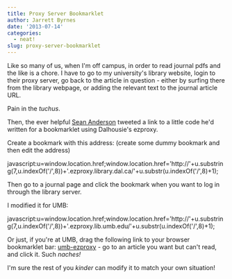 ```yaml
---
title: Proxy Server Bookmarklet
author: Jarrett Byrnes
date: '2013-07-14'
categories:
  - neat!
slug: proxy-server-bookmarklet
---
```


Like so many of us, when I'm off campus, in order to read journal pdfs and the like is a chore.  I have to go to my university's library website, login to their proxy server, go back to the article in question - either by surfing there from the library webpage, or adding the relevant text to the journal article URL.

Pain in the _tuchus_.

Then, the ever helpful [Sean Anderson](http://seananderson.ca/blog.html) tweeted a link to a little code he'd written for a bookmarklet using Dalhousie's ezproxy.

Create a bookmark with this address:
(create some dummy bookmark and then edit the address)

javascript:u=window.location.href;window.location.href='http://'+u.substring(7,u.indexOf('/',8))+'.ezproxy.library.dal.ca/'+u.substr(u.indexOf('/',8)+1);

Then go to a journal page and click the bookmark when you want to log in through the library server.

I modified it for UMB:

javascript:u=window.location.href;window.location.href='http://'+u.substring(7,u.indexOf('/',8))+'.ezproxy.lib.umb.edu/'+u.substr(u.indexOf('/',8)+1);

Or just, if you're at UMB, drag the following link to your browser bookmarklet bar: [umb-ezproxy](javascript:u=window.location.href;window.location.href='http://'+u.substring(7,u.indexOf('/',8))+'.ezproxy.lib.umb.edu/'+u.substr(u.indexOf('/',8)+1);) - go to an article you want but can't read, and click it.  Such _naches!_

I'm sure the rest of you _kinder_ can modify it to match your own situation!
